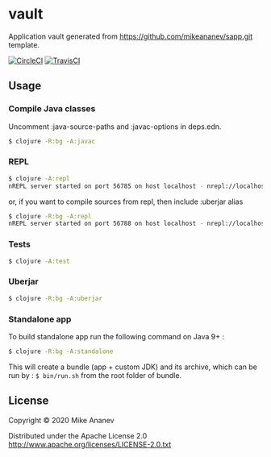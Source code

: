 # vault

Application vault generated from https://github.com/mikeananev/sapp.git template.

[![CircleCI](https://circleci.com/gh/redstarssystems/vault/tree/develop.svg?style=svg)](https://circleci.com/gh/redstarssystems/vault/tree/develop)
[![TravisCI](https://www.travis-ci.org/redstarssystems/vault.svg?branch=develop)](https://www.travis-ci.org/redstarssystems/vault)

## Usage

### Compile Java classes

Uncomment  :java-source-paths and :javac-options in deps.edn.

```bash
$ clojure -R:bg -A:javac
```

### REPL

```bash
$ clojure -A:repl
nREPL server started on port 56785 on host localhost - nrepl://localhost:56785
```
or, if you want to compile sources from repl, then include :uberjar alias

```bash
$ clojure -R:bg -A:repl
nREPL server started on port 56788 on host localhost - nrepl://localhost:56788
```

### Tests

```bash
$ clojure -A:test
```

### Uberjar

```bash
$ clojure -R:bg -A:uberjar
```

### Standalone app

To build standalone app run the following command on Java 9+ :

```bash
$ clojure -R:bg -A:standalone
```

This will create a bundle (app + custom JDK) and its archive,
which can be run by : `$ bin/run.sh` from the root folder of bundle.

## License

Copyright © 2020 Mike Ananev

Distributed under the Apache License 2.0 http://www.apache.org/licenses/LICENSE-2.0.txt

